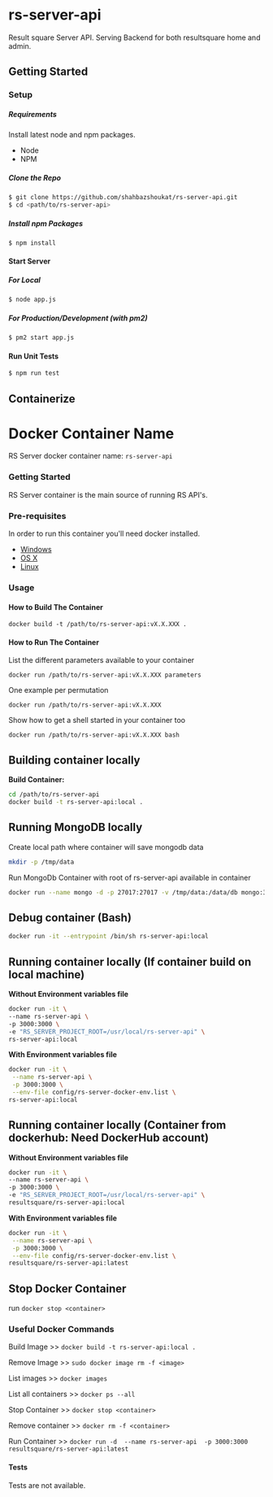 # rs-server-api
Result square Server API. Serving Backend for both resultsquare home and admin.

## Getting Started

### Setup

##### Requirements
 Install latest node and npm packages.
- Node
- NPM

##### Clone the Repo

```bash
$ git clone https://github.com/shahbazshoukat/rs-server-api.git
$ cd <path/to/rs-server-api>
```

##### Install npm Packages

```bash
$ npm install
```

####  Start Server
##### For Local

```bash
$ node app.js
```

##### For Production/Development (with pm2)

```bash
$ pm2 start app.js
```

####  Run Unit Tests

```bash
$ npm run test
```

## Containerize

# Docker Container Name

RS Server docker container name: `rs-server-api`

### Getting Started

RS Server container is the main source of running RS API's.

### Pre-requisites

In order to run this container you'll need docker installed.

* [Windows](https://docs.docker.com/windows/started)
* [OS X](https://docs.docker.com/mac/started/)
* [Linux](https://docs.docker.com/linux/started/)


### Usage


#### How to Build The Container

```shell script
docker build -t /path/to/rs-server-api:vX.X.XXX .
```

#### How to Run The Container

List the different parameters available to your container

```shell script
docker run /path/to/rs-server-api:vX.X.XXX parameters
```

One example per permutation

```shell script
docker run /path/to/rs-server-api:vX.X.XXX
```

Show how to get a shell started in your container too

```shell script
docker run /path/to/rs-server-api:vX.X.XXX bash
```

## Building container locally

**Build Container:**

```sh
cd /path/to/rs-server-api
docker build -t rs-server-api:local .
```

## Running MongoDB locally

Create local path where container will save mongodb data
```sh
mkdir -p /tmp/data
```
Run MongoDb Container with root of rs-server-api available in container
```sh
docker run --name mongo -d -p 27017:27017 -v /tmp/data:/data/db mongo:3.4.7
```

## Debug container (Bash)

```sh
docker run -it --entrypoint /bin/sh rs-server-api:local
```

## Running container locally (If container build on local machine)

**Without Environment variables file**

```sh
docker run -it \
--name rs-server-api \
-p 3000:3000 \
-e "RS_SERVER_PROJECT_ROOT=/usr/local/rs-server-api" \
rs-server-api:local

```

**With Environment variables file**

```sh
docker run -it \
 --name rs-server-api \
 -p 3000:3000 \
 --env-file config/rs-server-docker-env.list \
rs-server-api:local
```

## Running container locally (Container from dockerhub: Need DockerHub account)

**Without Environment variables file**

```sh
docker run -it \
--name rs-server-api \
-p 3000:3000 \
-e "RS_SERVER_PROJECT_ROOT=/usr/local/rs-server-api" \
resultsquare/rs-server-api:local

```

**With Environment variables file**

```sh
docker run -it \
 --name rs-server-api \
 -p 3000:3000 \
 --env-file config/rs-server-docker-env.list \
resultsquare/rs-server-api:latest
```
## Stop Docker Container

run `docker stop <container>`

### Useful Docker Commands
Build Image >> `docker build -t rs-server-api:local .`

Remove Image >> `sudo docker image rm -f <image>`

List images >> `docker images`

List all containers >> `docker ps --all`

Stop Container >> `docker stop <container>`

Remove container >> `docker rm -f <container>`

Run Container >> `docker run -d  --name rs-server-api  -p 3000:3000 resultsquare/rs-server-api:latest`

#### Tests

Tests are not available.
